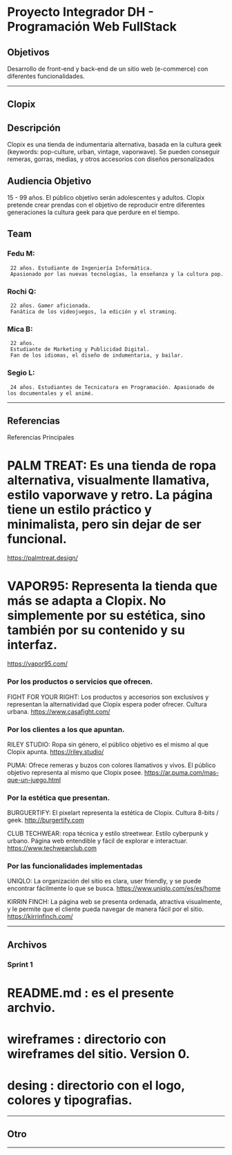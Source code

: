 # Proyecto Integrador DH - Programación Web FullStack 
## Objetivos

Desarrollo de front-end y back-end de un sitio web (e-commerce) con diferentes funcionalidades.

--------------------------------------------------------------------------------------------------------------------------

## Clopix

## Descripción

Clopix es una tienda de indumentaria alternativa, basada en la cultura geek (keywords: pop-culture, urban, vintage, vaporwave). 
Se pueden conseguir remeras, gorras, medias, y otros accesorios con diseños personalizados

## Audiencia Objetivo

15 - 99 años. El público objetivo serán adolescentes y adultos. 
Clopix pretende crear prendas con el objetivo de reproducir entre diferentes generaciones la cultura geek para que perdure en el tiempo.

## Team 

###  Fedu M: 
     22 años. Estudiante de Ingeniería Informática. 
     Apasionado por las nuevas tecnologías, la enseñanza y la cultura pop.
     
###  Rochi Q:
     22 años. Gamer aficionada. 
     Fanática de los videojuegos, la edición y el straming.
     
###  Mica B:
     22 años. 
     Estudiante de Marketing y Publicidad Digital. 
     Fan de los idiomas, el diseño de indumentaria, y bailar.
     
###  Segio L: 
     24 años. Estudiantes de Tecnicatura en Programación. Apasionado de los documentales y el animé. 

--------------------------------------------------------------------------------------------------------------------------
## Referencias

Referencias Principales

# PALM TREAT: Es una tienda de ropa alternativa, visualmente llamativa, estilo vaporwave y retro. La página tiene un estilo práctico y minimalista, pero sin dejar de ser funcional.
https://palmtreat.design/


# VAPOR95: Representa la tienda que más se adapta a Clopix. No simplemente por su estética, sino también por su contenido y su interfaz.
https://vapor95.com/

### Por los productos o servicios que ofrecen.

FIGHT FOR YOUR RIGHT: Los productos y accesorios son exclusivos y representan la alternatividad que Clopix espera poder ofrecer. Cultura urbana.
https://www.casafight.com/


### Por los clientes a los que apuntan.

RILEY STUDIO: Ropa sin género, el público objetivo es el mismo al que Clopix apunta. 
https://riley.studio/

PUMA: Ofrece remeras y buzos con colores llamativos y vivos. El público objetivo representa al mismo que Clopix posee. 
 https://ar.puma.com/mas-que-un-juego.html


### Por la estética que presentan. 

BURGUERTIFY:  El pixelart representa la estética de Clopix. Cultura 8-bits / geek. 
http://burgertify.com

CLUB TECHWEAR: ropa técnica y estilo streetwear. Estilo cyberpunk y urbano. Página web entendible y fácil de explorar e interactuar.
https://www.techwearclub.com


### Por las funcionalidades implementadas

UNIQLO: La organización del sitio es clara, user friendly, y se puede encontrar fácilmente lo que se busca. 
https://www.uniqlo.com/es/es/home

KIRRIN FINCH: La página web se presenta ordenada, atractiva visualmente, y le    permite que el cliente pueda navegar de manera fácil por el sitio. 
https://kirrinfinch.com/



--------------------------------------------------------------------------------------------------------------------------

## Archivos
### Sprint 1
# README.md : es el presente archvio.
# wireframes : directorio con wireframes del sitio. Version 0.
# desing : directorio con el logo, colores y tipografias. 


--------------------------------------------------------------------------------------------------------------------------

## Otro


--------------------------------------------------------------------------------------------------------------------------
